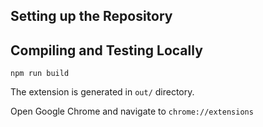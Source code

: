 
## Setting up the Repository

## Compiling and Testing Locally


```
npm run build
```

The extension is generated in `out/` directory.

Open Google Chrome and navigate to `chrome://extensions`